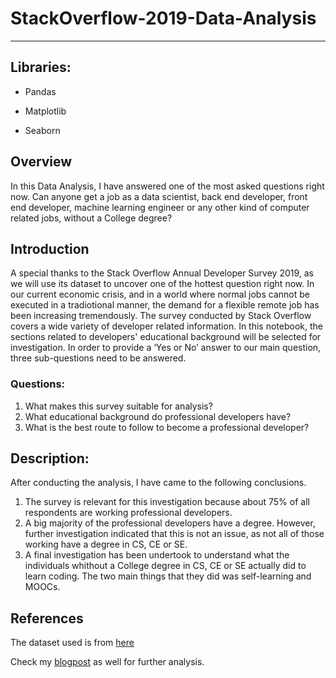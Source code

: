 # StackOverflow-2019-Data-Analysis
----------------
## Libraries:
* Pandas           

* Matplotlib           

* Seaborn           

## Overview
In this Data Analysis, I have answered one of the most asked questions right now. Can anyone get a job as a data scientist, back end developer, front end developer, machine learning engineer or any other kind of computer related jobs, without a College degree?     

## Introduction 
A special thanks to the Stack Overflow Annual Developer Survey 2019, as we will use its dataset to uncover one of the hottest question right now. In our current economic crisis, and in a world where normal jobs cannot be executed in a tradiotional manner, the demand for a flexible remote job has been increasing tremendously. The survey conducted by Stack Overflow covers a wide variety of developer related information. In this notebook, the sections related to developers' educational background will be selected for investigation. In order to provide a ‘Yes or No’ answer to our main question, three sub-questions need to be answered.

### Questions:
1. What makes this survey suitable for analysis?         
2. What educational background do professional developers have?         
3. What is the best route to follow to become a professional developer?        

## Description:
After conducting the analysis, I have came to the following conclusions.
1. The survey is relevant for this investigation because about 75% of all respondents are working professional developers.      
2. A big majority of the professional developers have a degree. However, further investigation indicated that this is not an issue, as not all of those working have a degree in CS, CE or SE.      
3. A final investigation has been undertook to understand what the individuals whithout a College degree in CS, CE or SE actually did to learn coding. The two main things that they did was self-learning and MOOCs.

## References
The dataset used is from [here](https://insights.stackoverflow.com/survey)

Check my [blogpost](https://karimelkanj.github.io/blog/professional-developer-no-college-degree/) as well for further analysis.
